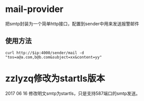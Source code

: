 mail-provider
=============

把smtp封装为一个简单http接口，配置到sender中用来发送报警邮件

## 使用方法

```
curl http://$ip:4000/sender/mail -d "tos=a@a.com,b@b.com&subject=xx&content=yy"
```

zzlyzq修改为startls版本
=============
2017 06 16 修改明文smtp为startls，只是支持587端口的smtp发送。
